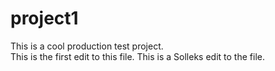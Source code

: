 project1
========

This is a cool production test project.  
This is the first edit to this file.
This is a Solleks edit to the file.

